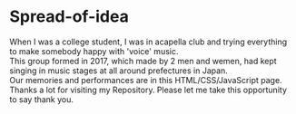# Spread-of-idea

When I was a college student, I was in acapella club and trying everything to make somebody happy with 'voice' music.<br>
This group formed in 2017, which made by 2 men and wemen, had kept singing in music stages at all around prefectures in Japan.<br>
Our memories and performances are in this HTML/CSS/JavaScript page. Thanks a lot for visiting my Repository. Please let me take this opportunity to say thank you.
